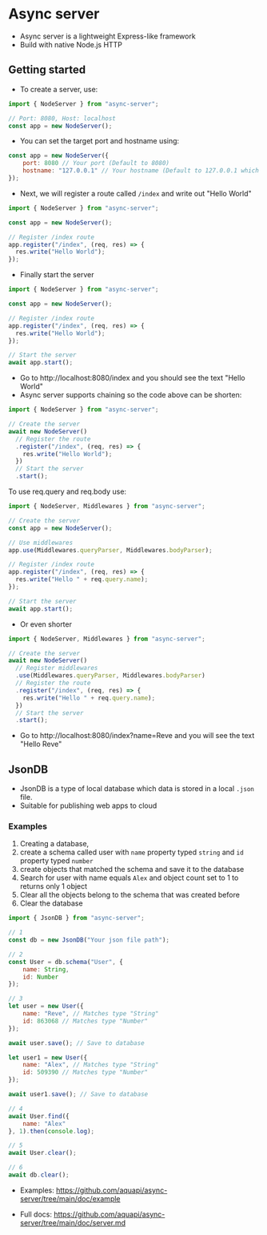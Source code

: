 # Async server

- Async server is a lightweight Express-like framework
- Build with native Node.js HTTP

## Getting started

- To create a server, use:

```javascript
import { NodeServer } from "async-server";

// Port: 8080, Host: localhost
const app = new NodeServer();
```

- You can set the target port and hostname using:

```javascript
const app = new NodeServer({
    port: 8080 // Your port (Default to 8080)
    hostname: "127.0.0.1" // Your hostname (Default to 127.0.0.1 which is localhost)
});
```

- Next, we will register a route called `/index` and write out "Hello World"

```javascript
import { NodeServer } from "async-server";

const app = new NodeServer();

// Register /index route
app.register("/index", (req, res) => {
  res.write("Hello World");
});
```

- Finally start the server

```javascript
import { NodeServer } from "async-server";

const app = new NodeServer();

// Register /index route
app.register("/index", (req, res) => {
  res.write("Hello World");
});

// Start the server
await app.start();
```

- Go to http://localhost:8080/index and you should see the text "Hello World"
- Async server supports chaining so the code above can be shorten:

```javascript
import { NodeServer } from "async-server";

// Create the server
await new NodeServer()
  // Register the route
  .register("/index", (req, res) => {
    res.write("Hello World");
  })
  // Start the server
  .start();
```

To use req.query and req.body use:

```javascript
import { NodeServer, Middlewares } from "async-server";

// Create the server
const app = new NodeServer();

// Use middlewares
app.use(Middlewares.queryParser, Middlewares.bodyParser);

// Register /index route
app.register("/index", (req, res) => {
  res.write("Hello " + req.query.name);
});

// Start the server
await app.start();
```

- Or even shorter

```javascript
import { NodeServer, Middlewares } from "async-server";

// Create the server
await new NodeServer()
  // Register middlewares
  .use(Middlewares.queryParser, Middlewares.bodyParser)
  // Register the route
  .register("/index", (req, res) => {
    res.write("Hello " + req.query.name);
  })
  // Start the server
  .start();
```

- Go to http://localhost:8080/index?name=Reve and you will see the text "Hello Reve"

## JsonDB

- JsonDB is a type of local database which data is stored in a local `.json` file.
- Suitable for publishing web apps to cloud

### Examples

1. Creating a database,
2. create a schema called user with `name` property typed `string` and `id` property typed `number`
3. create objects that matched the schema and save it to the database
4. Search for user with name equals `Alex` and object count set to 1 to returns only 1 object
5. Clear all the objects belong to the schema that was created before
6. Clear the database

```javascript
import { JsonDB } from "async-server";

// 1
const db = new JsonDB("Your json file path");

// 2
const User = db.schema("User", {
    name: String,
    id: Number
});

// 3
let user = new User({
    name: "Reve", // Matches type "String"
    id: 863068 // Matches type "Number"
});

await user.save(); // Save to database

let user1 = new User({
    name: "Alex", // Matches type "String"
    id: 509390 // Matches type "Number"
});

await user1.save(); // Save to database

// 4
await User.find({
    name: "Alex"
}, 1).then(console.log);

// 5
await User.clear();

// 6
await db.clear();
```

- Examples: https://github.com/aquapi/async-server/tree/main/doc/example

- Full docs: https://github.com/aquapi/async-server/tree/main/doc/server.md

